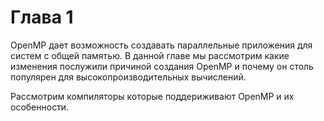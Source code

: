 # Глава 1

OpenMP дает возможность создавать параллельные приложения для систем с общей памятью. В данной главе мы рассмотрим какие изменения послужили причиной создания OpenMP и почему он столь популярен для высокопроизводительных вычислений. 

Рассмотрим компиляторы которые поддериживают OpenMP и их особенности.

